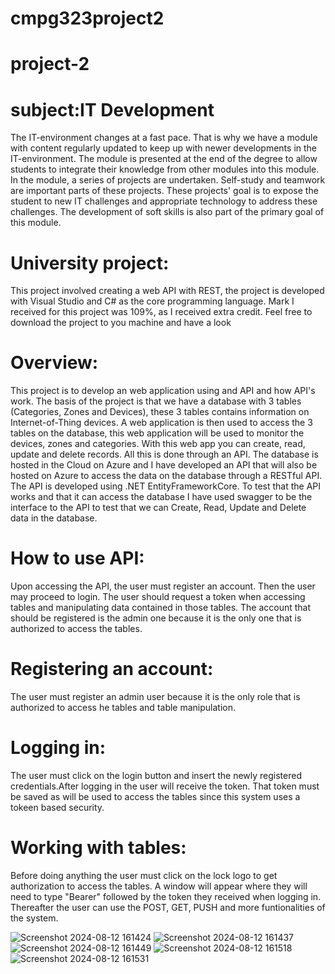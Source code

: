 # cmpg323project2
# project-2
# subject:IT Development
The IT-environment changes at a fast pace. That is why we have a module with content regularly updated to keep up with newer developments in the IT-environment. The module is presented at the end of the degree to allow students to integrate their knowledge from other modules into this module. In the module, a series of projects are undertaken. Self-study and teamwork are important parts of these projects. These projects' goal is to expose the student to new IT challenges and appropriate technology to address these challenges. The development of soft skills is also part of the primary goal of this module.
# University project:
This project involved creating a web API with REST, the project is developed with Visual Studio and C# as the core programming language. Mark I received for this project was 109%, as I received extra credit.
Feel free to download the project to you machine and have a look
# Overview:
This project is to develop an web application using and API and how API's work. The basis of the project is that we have a database with 3 tables (Categories, Zones and Devices), these 3 tables contains information on Internet-of-Thing devices. A web application is then used to access the 3 tables on the database, this web application will be used to monitor the devices, zones and categories. With this web app you can create, read, update and delete records. All this is done through an API.
The database is hosted in the Cloud on Azure and I have developed an API that will also be hosted on Azure to access the data on the database through a RESTful API. The API is developed using .NET EntityFrameworkCore. To test that the API works and that it can access the database I have used swagger to be the interface to the API to test that we can Create, Read, Update and Delete data in the database.
# How to use API:
Upon accessing the API, the user must register an account. Then the user may proceed to login. The user should request a token when accessing tables and manipulating data contained in those tables. The account that should be registered is the admin one because it is the only one that is authorized to access the tables.

# Registering an account:
The user must register an admin user because it is the only role that is authorized to access he tables and table manipulation.

# Logging in:
The user must click on the login button and insert the newly registered credentials.After logging in the user will receive the token. That token must be saved as will be used to access the tables since this system uses a tokeen based security.

# Working with tables:
Before doing anything the user must click on the lock logo to get authorization to access the tables. A window will appear where they will need to type "Bearer" followed by the token they received when logging in. Thereafter the user can use the POST, GET, PUSH and more funtionalities of the system.

![Screenshot 2024-08-12 161424](https://github.com/user-attachments/assets/7b33d2aa-3465-4b61-a26f-1953f34c04de)
![Screenshot 2024-08-12 161437](https://github.com/user-attachments/assets/f4898218-34da-49df-ba93-b379dab9d35f)
![Screenshot 2024-08-12 161449](https://github.com/user-attachments/assets/f6bf026e-1a81-435f-a87f-50b3480a260b)
![Screenshot 2024-08-12 161518](https://github.com/user-attachments/assets/2c9de18e-48eb-4f9e-835c-a2fd03e83ca8)
![Screenshot 2024-08-12 161531](https://github.com/user-attachments/assets/d448b98e-2437-41f3-97d1-bcf69101a115)
